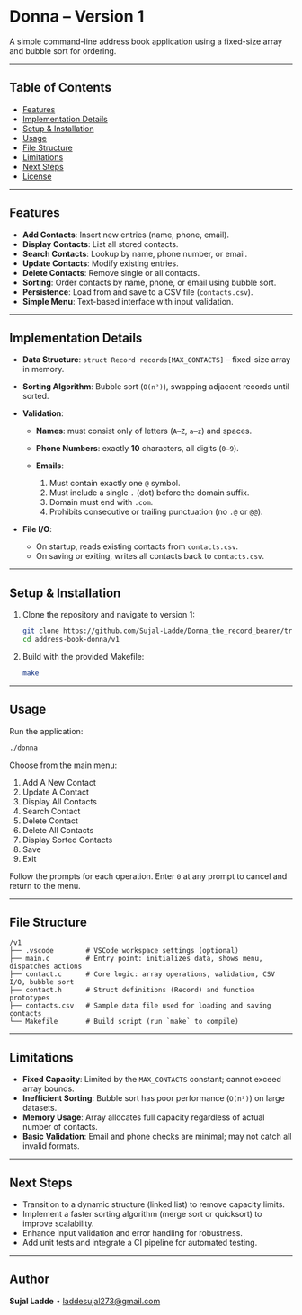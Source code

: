 # Donna – Version 1

A simple command-line address book application using a fixed-size array and bubble sort for ordering.

---

## Table of Contents

* [Features](#features)
* [Implementation Details](#implementation-details)
* [Setup & Installation](#setup--installation)
* [Usage](#usage)
* [File Structure](#file-structure)
* [Limitations](#limitations)
* [Next Steps](#next-steps)
* [License](#license)

---

## Features

* **Add Contacts**: Insert new entries (name, phone, email).
* **Display Contacts**: List all stored contacts.
* **Search Contacts**: Lookup by name, phone number, or email.
* **Update Contacts**: Modify existing entries.
* **Delete Contacts**: Remove single or all contacts.
* **Sorting**: Order contacts by name, phone, or email using bubble sort.
* **Persistence**: Load from and save to a CSV file (`contacts.csv`).
* **Simple Menu**: Text-based interface with input validation.

---

## Implementation Details

* **Data Structure**: `struct Record records[MAX_CONTACTS]` – fixed-size array in memory.
* **Sorting Algorithm**: Bubble sort (`O(n²)`), swapping adjacent records until sorted.
* **Validation**:

  * **Names**: must consist only of letters (`A–Z`, `a–z`) and spaces.
  * **Phone Numbers**: exactly **10** characters, all digits (`0–9`).
  * **Emails**:

    1. Must contain exactly one `@` symbol.
    2. Must include a single `.` (dot) before the domain suffix.
    3. Domain must end with `.com`.
    4. Prohibits consecutive or trailing punctuation (no `.@` or `@@`).
* **File I/O**:

  * On startup, reads existing contacts from `contacts.csv`.
  * On saving or exiting, writes all contacts back to `contacts.csv`.

---

## Setup & Installation

1. Clone the repository and navigate to version 1:

   ```bash
   git clone https://github.com/Sujal-Ladde/Donna_the_record_bearer/tree/main/version1
   cd address-book-donna/v1
   ```
2. Build with the provided Makefile:

   ```bash
   make
   ```

---

## Usage

Run the application:

```bash
./donna
```

Choose from the main menu:

1. Add A New Contact
2. Update A Contact
3. Display All Contacts
4. Search Contact
5. Delete Contact
6. Delete All Contacts
7. Display Sorted Contacts
8. Save
9. Exit

Follow the prompts for each operation. Enter `0` at any prompt to cancel and return to the menu.

---

## File Structure

```
/v1
├── .vscode        # VSCode workspace settings (optional)
├── main.c         # Entry point: initializes data, shows menu, dispatches actions
├── contact.c      # Core logic: array operations, validation, CSV I/O, bubble sort
├── contact.h      # Struct definitions (Record) and function prototypes
├── contacts.csv   # Sample data file used for loading and saving contacts
└── Makefile       # Build script (run `make` to compile)
```

---

## Limitations

* **Fixed Capacity**: Limited by the `MAX_CONTACTS` constant; cannot exceed array bounds.
* **Inefficient Sorting**: Bubble sort has poor performance (`O(n²)`) on large datasets.
* **Memory Usage**: Array allocates full capacity regardless of actual number of contacts.
* **Basic Validation**: Email and phone checks are minimal; may not catch all invalid formats.

---

## Next Steps

* Transition to a dynamic structure (linked list) to remove capacity limits.
* Implement a faster sorting algorithm (merge sort or quicksort) to improve scalability.
* Enhance input validation and error handling for robustness.
* Add unit tests and integrate a CI pipeline for automated testing.

---

## Author

**Sujal Ladde** • [laddesujal273@gmail.com](mailto:laddesujal273@gmail.com)
